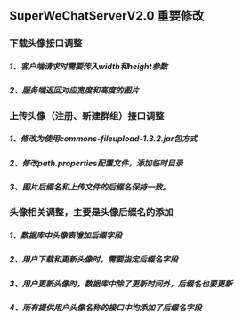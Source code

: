 ## SuperWeChatServerV2.0 重要修改
### 下载头像接口调整
##### 1、客户端请求时需要传入width和height参数
##### 2、服务端返回对应宽度和高度的图片

### 上传头像（注册、新建群组）接口调整
##### 1、修改为使用commons-fileupload-1.3.2.jar包方式
##### 2、修改path.properties配置文件，添加临时目录
##### 3、图片后缀名和上传文件的后缀名保持一致。

### 头像相关调整，主要是头像后缀名的添加
##### 1、数据库中头像表增加后缀字段
##### 2、用户下载和更新头像时，需要指定后缀名字段
##### 3、用户更新头像时，数据库中除了更新时间外，后缀名也要更新
##### 4、所有提供用户头像名称的接口中均添加了后缀名字段
